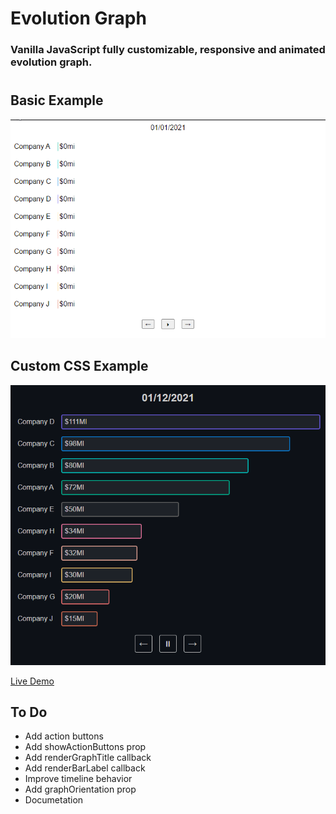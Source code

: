 # Evolution Graph

### Vanilla JavaScript fully customizable, responsive and animated evolution graph.

#

## Basic Example

![](src/docs/evolution-graph.gif)

## Custom CSS Example

![](src/docs/custom-graph.gif)

[Live Demo](https://nathanssantos.github.io/evolution-graph)

## To Do

- Add action buttons
- Add showActionButtons prop
- Add renderGraphTitle callback
- Add renderBarLabel callback
- Improve timeline behavior
- Add graphOrientation prop
- Documetation
